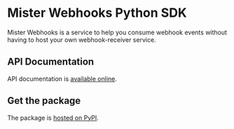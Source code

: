 # Mister Webhooks Python SDK

Mister Webhooks is a service to help you consume webhook events without having to host your own webhook-receiver service.

## API Documentation

API documentation is [available online](https://mister-webhooks-client-python.readthedocs.io/en/latest/).

## Get the package

The package is [hosted on PyPI](https://pypi.org/project/mister-webhooks/).
